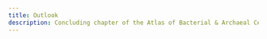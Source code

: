 ```yaml
---
title: Outlook
description: Concluding chapter of the Atlas of Bacterial & Archaeal Cell Structure, offering an outlook on the field of microbial structural cell biology
---
```


